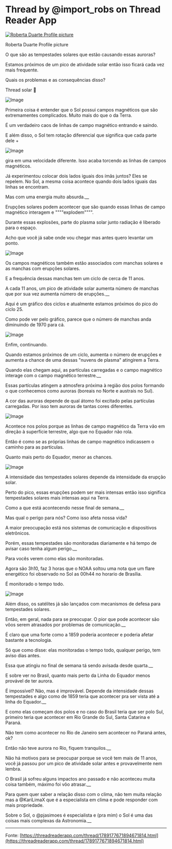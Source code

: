 # Thread by @import\_robs on Thread Reader App


[![Roberta Duarte Profile picture](https://pbs.twimg.com/profile_images/1755861993301360640/YW62GAi9_bigger.jpg)](https://threadreaderapp.com/user/import_robs)

Roberta Duarte Profile picture

O que são as tempestades solares que estão causando essas auroras?

Estamos próximos de um pico de atividade solar então isso ficará cada vez mais frequente.

Quais os problemas e as consequências disso?

Thread solar 🌄

![Image](https://pbs.twimg.com/media/GNRpT6CWwAAmQ4_.jpg)



Primeira coisa é entender que o Sol possui campos magnéticos que são extremamentes complicados. Muito mais do que o da Terra.

É um verdadeiro caos de linhas de campo magnético entrando e saindo.

E além disso, o Sol tem rotação diferencial que significa que cada parte dele +

![Image](https://pbs.twimg.com/media/GNRpoiFWYAAGmbp.jpg)



gira em uma velocidade diferente. Isso acaba torcendo as linhas de campos magnéticos.

Já experimentou colocar dois lados iguais dos ímãs juntos? Eles se repelem. No Sol, a mesma coisa acontece quando dois lados iguais das linhas se encontram.

Mas com uma energia muito absurda.__

Erupções solares podem acontecer que são quando essas linhas de campo magnético interagem e """"explodem"""".

Durante essas explosões, parte do plasma solar junto radiação é liberado para o espaço.

Acho que você já sabe onde vou chegar mas antes quero levantar um ponto.

![Image](https://pbs.twimg.com/media/GNRqrBgXwAEIbmM.png)



Os campos magnéticos também estão associados com manchas solares e as manchas com erupções solares.

E a frequência dessas manchas tem um ciclo de cerca de 11 anos.

A cada 11 anos, um pico de atividade solar aumenta número de manchas que por sua vez aumenta número de erupções.__

Aqui é um gráfico dos ciclos e atualmente estamos próximos do pico do ciclo 25.

Como pode ver pelo gráfico, parece que o número de manchas anda diminuindo de 1970 para cá.

![Image](https://pbs.twimg.com/media/GNRrbNmWgAA4JkN.jpg)



Enfim, continuando.

Quando estamos próximos de um ciclo, aumenta o número de erupções e aumenta a chance de uma dessas "nuvens de plasma" atingirem a Terra.

Quando elas chegam aqui, as partículas carregadas e o campo magnético interage com o campo magnético terrestre.__

Essas partículas atingem a atmosfera próxima à região dos polos formando o que conhecemos como auroras (boreais no Norte e austrais no Sul).

A cor das auroras depende de qual átomo foi excitado pelas partículas carregadas. Por isso tem auroras de tantas cores diferentes.

![Image](https://pbs.twimg.com/media/GNRsXCiWwAAlvLT.jpg)



Acontece nos polos porque as linhas de campo magnético da Terra vão em direção à superfície terrestre, algo que no Equador não rola.

Então é como se as próprias linhas de campo magnético indicassem o caminho para as partículas.

Quanto mais perto do Equador, menor as chances.

![Image](https://pbs.twimg.com/media/GNRsnQLXUAA4Llt.png)



A intensidade das tempestades solares depende da intensidade da erupção solar.

Perto do pico, essas erupções podem ser mais intensas então isso significa tempestades solares mais intensas aqui na Terra.

Como a que está acontecendo nesse final de semana.__

Mas qual o perigo para nós? Como isso afeta nossa vida?

A maior preocupação está nos sistemas de comunicação e dispositivos eletrônicos.

Porém, essas tempestades são monitoradas diariamente e há tempo de avisar caso tenha algum perigo.__

Para vocês verem como elas são monitoradas.

Agora são 3h10, faz 3 horas que o NOAA soltou uma nota que um flare energético foi observado no Sol as 00h44 no horario de Brasília.

É monitorado o tempo todo.

![Image](https://pbs.twimg.com/media/GNRuKIhXkAAj6rA.jpg)



Além disso, os satélites já são lançados com mecanismos de defesa para tempestades solares.

Então, em geral, nada para se preocupar. O pior que pode acontecer são vôos serem atrasados por problemas de comunicação.__

É claro que uma forte como a 1859 poderia acontecer e poderia afetar bastante a tecnologia.

Só que como disse: elas monitoradas o tempo todo, qualquer perigo, tem aviso dias antes.

Essa que atingiu no final de semana tá sendo avisada desde quarta.__

E sobre ver no Brasil, quanto mais perto da Linha do Equador menos provável de ter aurora.

É impossível? Não, mas é improvável. Depende da intensidade dessas tempestades e algo como de 1859 teria que acontecer pra ser vista até a linha do Equador.__

E como elas começam dos polos e no caso do Brasil teria que ser polo Sul, primeiro teria que acontecer em Rio Grande do Sul, Santa Catarina e Paraná.

Não tem como acontecer no Rio de Janeiro sem acontecer no Paraná antes, ok?

Então não teve aurora no Rio, fiquem tranquilos.__

Não há motivos para se preocupar porque se você tem mais de 11 anos, você já passou por um pico de atividade solar antes e provavelmente nem lembra.

O Brasil já sofreu alguns impactos ano passado e não aconteceu muita coisa também, máximo foi vôo atrasar.__

Para quem quer saber a relação disso com o clima, não tem muita relação mas a @KariLimaX que é a especialista em clima e pode responder com mais propriedade.

Sobre o Sol, o @pjasimoes é especialista e (pra mim) o Sol é uma das coisas mais complexas da Astronomia.__

---

Fonte: [https://threadreaderapp.com/thread/1789177671894671814.html](https://threadreaderapp.com/thread/1789177671894671814.html)